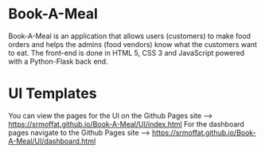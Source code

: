 # Book-A-Meal
Book-A-Meal is an application that allows users (customers) to make food orders and helps the admins (food vendors) know what the customers want to eat. The front-end is done in HTML 5, CSS 3 and JavaScript powered with a Python-Flask back end. 
# UI Templates 
You can view the pages for the UI on the Github Pages site --> https://srmoffat.github.io/Book-A-Meal/UI/index.html
For the dashboard pages navigate to the Github Pages site --> https://srmoffat.github.io/Book-A-Meal/UI/dashboard.html

